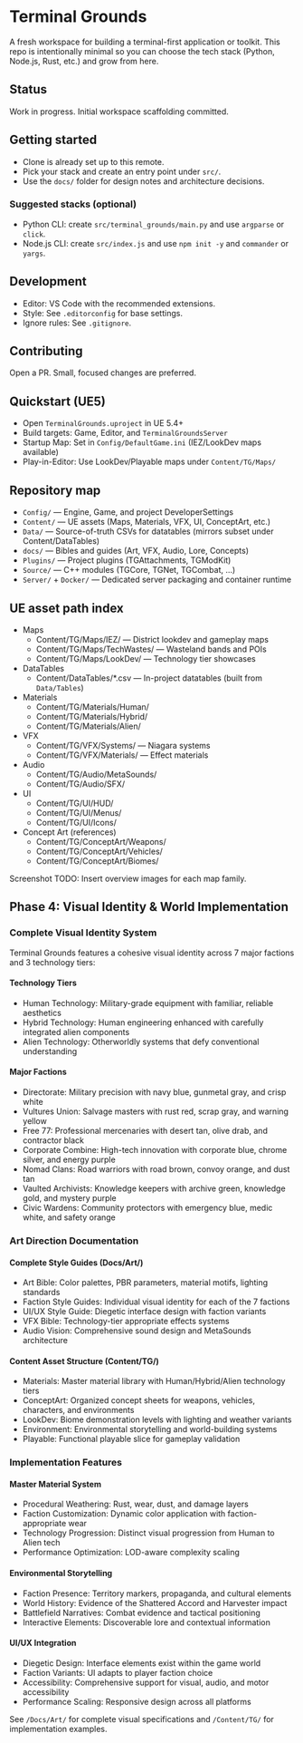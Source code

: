 # Terminal Grounds

A fresh workspace for building a terminal-first application or toolkit. This repo is intentionally minimal so you can choose the tech stack (Python, Node.js, Rust, etc.) and grow from here.

## Status

Work in progress. Initial workspace scaffolding committed.

## Getting started

- Clone is already set up to this remote.
- Pick your stack and create an entry point under `src/`.
- Use the `docs/` folder for design notes and architecture decisions.

### Suggested stacks (optional)

- Python CLI: create `src/terminal_grounds/main.py` and use `argparse` or `click`.
- Node.js CLI: create `src/index.js` and use `npm init -y` and `commander` or `yargs`.

## Development

- Editor: VS Code with the recommended extensions.
- Style: See `.editorconfig` for base settings.
- Ignore rules: See `.gitignore`.

## Contributing

Open a PR. Small, focused changes are preferred.

## Quickstart (UE5)

- Open `TerminalGrounds.uproject` in UE 5.4+
- Build targets: Game, Editor, and `TerminalGroundsServer`
- Startup Map: Set in `Config/DefaultGame.ini` (IEZ/LookDev maps available)
- Play-in-Editor: Use LookDev/Playable maps under `Content/TG/Maps/`

## Repository map

- `Config/` — Engine, Game, and project DeveloperSettings
- `Content/` — UE assets (Maps, Materials, VFX, UI, ConceptArt, etc.)
- `Data/` — Source-of-truth CSVs for datatables (mirrors subset under Content/DataTables)
- `docs/` — Bibles and guides (Art, VFX, Audio, Lore, Concepts)
- `Plugins/` — Project plugins (TGAttachments, TGModKit)
- `Source/` — C++ modules (TGCore, TGNet, TGCombat, …)
- `Server/` + `Docker/` — Dedicated server packaging and container runtime

## UE asset path index

- Maps
  - Content/TG/Maps/IEZ/ — District lookdev and gameplay maps
  - Content/TG/Maps/TechWastes/ — Wasteland bands and POIs
  - Content/TG/Maps/LookDev/ — Technology tier showcases
- DataTables
  - Content/DataTables/*.csv — In-project datatables (built from `Data/Tables`)
- Materials
  - Content/TG/Materials/Human/
  - Content/TG/Materials/Hybrid/
  - Content/TG/Materials/Alien/
- VFX
  - Content/TG/VFX/Systems/ — Niagara systems
  - Content/TG/VFX/Materials/ — Effect materials
- Audio
  - Content/TG/Audio/MetaSounds/
  - Content/TG/Audio/SFX/
- UI
  - Content/TG/UI/HUD/
  - Content/TG/UI/Menus/
  - Content/TG/UI/Icons/
- Concept Art (references)
  - Content/TG/ConceptArt/Weapons/
  - Content/TG/ConceptArt/Vehicles/
  - Content/TG/ConceptArt/Biomes/

Screenshot TODO: Insert overview images for each map family.

## Phase 4: Visual Identity & World Implementation

### Complete Visual Identity System

Terminal Grounds features a cohesive visual identity across 7 major factions and 3 technology tiers:

#### Technology Tiers

- Human Technology: Military-grade equipment with familiar, reliable aesthetics
- Hybrid Technology: Human engineering enhanced with carefully integrated alien components
- Alien Technology: Otherworldly systems that defy conventional understanding

#### Major Factions

- Directorate: Military precision with navy blue, gunmetal gray, and crisp white
- Vultures Union: Salvage masters with rust red, scrap gray, and warning yellow
- Free 77: Professional mercenaries with desert tan, olive drab, and contractor black
- Corporate Combine: High-tech innovation with corporate blue, chrome silver, and energy purple
- Nomad Clans: Road warriors with road brown, convoy orange, and dust tan
- Vaulted Archivists: Knowledge keepers with archive green, knowledge gold, and mystery purple
- Civic Wardens: Community protectors with emergency blue, medic white, and safety orange

### Art Direction Documentation

#### Complete Style Guides (Docs/Art/)

- Art Bible: Color palettes, PBR parameters, material motifs, lighting standards
- Faction Style Guides: Individual visual identity for each of the 7 factions
- UI/UX Style Guide: Diegetic interface design with faction variants
- VFX Bible: Technology-tier appropriate effects systems
- Audio Vision: Comprehensive sound design and MetaSounds architecture

#### Content Asset Structure (Content/TG/)

- Materials: Master material library with Human/Hybrid/Alien technology tiers
- ConceptArt: Organized concept sheets for weapons, vehicles, characters, and environments
- LookDev: Biome demonstration levels with lighting and weather variants
- Environment: Environmental storytelling and world-building systems
- Playable: Functional playable slice for gameplay validation

### Implementation Features

#### Master Material System

- Procedural Weathering: Rust, wear, dust, and damage layers
- Faction Customization: Dynamic color application with faction-appropriate wear
- Technology Progression: Distinct visual progression from Human to Alien tech
- Performance Optimization: LOD-aware complexity scaling

#### Environmental Storytelling

- Faction Presence: Territory markers, propaganda, and cultural elements
- World History: Evidence of the Shattered Accord and Harvester impact
- Battlefield Narratives: Combat evidence and tactical positioning
- Interactive Elements: Discoverable lore and contextual information

#### UI/UX Integration

- Diegetic Design: Interface elements exist within the game world
- Faction Variants: UI adapts to player faction choice
- Accessibility: Comprehensive support for visual, audio, and motor accessibility
- Performance Scaling: Responsive design across all platforms

See `/Docs/Art/` for complete visual specifications and `/Content/TG/` for implementation examples.

